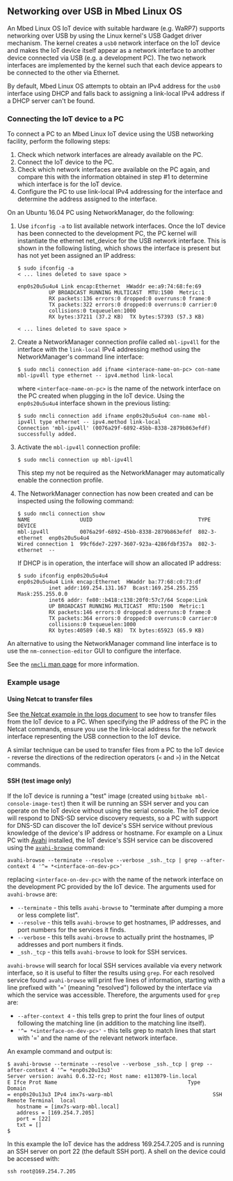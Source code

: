 ## Networking over USB in Mbed Linux OS

An Mbed Linux OS IoT device with suitable hardware (e.g. WaRP7) supports
networking over USB by using the Linux kernel's USB Gadget driver mechanism.
The kernel creates a `usb0` network interface on the IoT device and makes the
IoT device itself appear as a network interface to another device connected via
USB (e.g. a development PC). The two network interfaces are implemented by the
kernel such that each device appears to be connected to the other via Ethernet.

By default, Mbed Linux OS attempts to obtain an IPv4 address for the `usb0`
interface using DHCP and falls back to assigning a link-local IPv4 address if a
DHCP server can't be found.

### Connecting the IoT device to a PC
To connect a PC to an Mbed Linux IoT device using the USB networking facility,
perform the following steps:

1. Check which network interfaces are already available on the PC.
2. Connect the IoT device to the PC.
3. Check which network interfaces are available on the PC again, and compare
   this with the information obtained in step #1 to determine which interface
   is for the IoT device.
4. Configure the PC to use link-local IPv4 addressing for the interface and
   determine the address assigned to the interface.

On an Ubuntu 16.04 PC using NetworkManager, do the following:

1. Use `ifconfig -a` to list available network interfaces. Once the IoT device has been connected to the development PC, the PC kernel will
  instantiate the ethernet net_device for the USB network interface. This is shown
  in the following listing, which shows the interface is present but has not yet 
  been assigned an IP address:

    ```
    $ sudo ifconfig -a
    < ... lines deleted to save space >

    enp0s20u5u4u4 Link encap:Ethernet  HWaddr ee:a9:74:68:fe:69  
              UP BROADCAST RUNNING MULTICAST  MTU:1500  Metric:1
              RX packets:136 errors:0 dropped:0 overruns:0 frame:0
              TX packets:322 errors:0 dropped:0 overruns:0 carrier:0
              collisions:0 txqueuelen:1000 
              RX bytes:37211 (37.2 KB)  TX bytes:57393 (57.3 KB)

    < ... lines deleted to save space >
    ```  
  
1. Create a NetworkManager connection profile called `mbl-ipv4ll` for the
interface with the `link-local` IPv4 addressing method using the NetworkManager's command line interface:

    ```
    $ sudo nmcli connection add ifname <interace-name-on-pc> con-name mbl-ipv4ll type ethernet -- ipv4.method link-local
    ```  

    where `<interface-name-on-pc>` is the name of the network interface on the
    PC created when plugging in the IoT device. Using the `enp0s20u5u4u4` interface shown in the previous listing:

    ```
    $ sudo nmcli connection add ifname enp0s20u5u4u4 con-name mbl-ipv4ll type ethernet -- ipv4.method link-local
    Connection 'mbl-ipv4ll' (0076a29f-6892-45bb-8338-2879b863efdf) successfully added.
    ```

1. Activate the `mbl-ipv4ll` connection profile:
    ```
    $ sudo nmcli connection up mbl-ipv4ll
    ```
    This step my not be required as the NetworkManager may automatically enable the connection profile.

1. The NetworkManager connection has now been created and can be inspected using the following command:
    
    ```
    $ sudo nmcli connection show
    NAME                UUID                                  TYPE            DEVICE        
    mbl-ipv4ll          0076a29f-6892-45bb-8338-2879b863efdf  802-3-ethernet  enp0s20u5u4u4 
    Wired connection 1  99cf6de7-2297-3607-923a-4286fdbf357a  802-3-ethernet  --          
    ```     
     
    If DHCP is in operation, the interface will show an allocated IP address:

    ```
    $ sudo ifconfig enp0s20u5u4u4
    enp0s20u5u4u4 Link encap:Ethernet  HWaddr ba:77:68:c0:73:df  
              inet addr:169.254.131.167  Bcast:169.254.255.255  Mask:255.255.0.0
              inet6 addr: fe80::b418:c138:20f0:57c7/64 Scope:Link
              UP BROADCAST RUNNING MULTICAST  MTU:1500  Metric:1
              RX packets:146 errors:0 dropped:0 overruns:0 frame:0
              TX packets:364 errors:0 dropped:0 overruns:0 carrier:0
              collisions:0 txqueuelen:1000 
              RX bytes:40589 (40.5 KB)  TX bytes:65923 (65.9 KB)
    ```

An alternative to using the NetworkManager command line interface is to use the `nm-connection-editor` GUI to configure the interface. 

See the [`nmcli` man page][nmcli-manpage] for more information.

### Example usage

#### Using Netcat to transfer files
See [the Netcat example in the logs document][mbl-logs-netcat-example] to see
how to transfer files from the IoT device to a PC. When specifying the IP
address of the PC in the Netcat commands, ensure you use the link-local address
for the network interface representing the USB connection to the IoT device.

A similar technique can be used to transfer files from a PC to the IoT device -
reverse the directions of the redirection operators (`<` and `>`) in the Netcat
commands.

#### SSH (test image only)
If the IoT device is running a "test" image (created using `bitbake
mbl-console-image-test`) then it will be running an SSH server and you can
operate on the IoT device without using the serial console. The IoT device will
respond to DNS-SD service discovery requests, so a PC with support for DNS-SD
can discover the IoT device's SSH service without previous knowledge of the
device's IP address or hostname. For example on a Linux PC with
[Avahi][avahi-homepage] installed, the IoT device's SSH service can be
discovered using the [`avahi-browse`][avahi-browse-manpage] command:
```
avahi-browse --terminate --resolve --verbose _ssh._tcp | grep --after-context 4 '^= *<interface-on-dev-pc>'
```
replacing `<interface-on-dev-pc>` with the name of the network interface on the
development PC provided by the IoT device.
The arguments used for `avahi-browse` are:
* `--terminate` - this tells `avahi-browse` to "terminate after dumping a more
  or less complete list".
* `--resolve` - this tells `avahi-browse` to get hostnames, IP addresses, and
  port numbers for the services it finds.
* `--verbose` - this tells `avahi-browse` to actually print the hostnames, IP
  addresses and port numbers it finds.
* `_ssh._tcp` - this tells `avahi-browse` to look for SSH services.

`avahi-browse` will search for local SSH services available via every network
interface, so it is useful to filter the results using `grep`. For each
resolved service found `avahi-browse` will print five lines of information,
starting with a line prefixed with '=' (meaning "resolved") followed by the
interface via which the service was accessible. Therefore, the arguments used
for `grep` are:
* `--after-context 4` - this tells grep to print the four lines of output
  following the matching line (in addition to the matching line itself).
* `'^= *<interface-on-dev-pc>'` - this tells grep to match lines that start
  with '=' and the name of the relevant network interface.

An example command and output is:
```
$ avahi-browse --terminate --resolve --verbose _ssh._tcp | grep --after-context 4 '^= *enp0s20u13u3'
Server version: avahi 0.6.32-rc; Host name: e113079-lin.local
E Ifce Prot Name                                          Type                 Domain
= enp0s20u13u3 IPv4 imx7s-warp-mbl                                SSH Remote Terminal  local
   hostname = [imx7s-warp-mbl.local]
   address = [169.254.7.205]
   port = [22]
   txt = []
$
```
In this example the IoT device has the address 169.254.7.205 and is running an
SSH server on port 22 (the default SSH port). A shell on the device could be
accessed with:
```
ssh root@169.254.7.205
```

[mbl-logs-netcat-example]: logs.md#collecting-logs-using-netcat

[avahi-homepage]: https://www.avahi.org/
[netcat-manpage]: https://linux.die.net/man/1/nc
[avahi-browse-manpage]:https://linux.die.net/man/1/avahi-browse
[nmcli-manpage]: https://linux.die.net/man/1/nmcli

